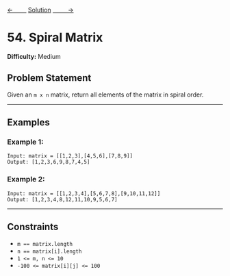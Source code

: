 [<-&nbsp;&nbsp;&nbsp;&nbsp;&nbsp;&nbsp;&nbsp;&nbsp;](../56.%20Merge%20Intervals/statement.md)
[Solution](54.%20Spiral%20Matrix/solution.js)
[&nbsp;&nbsp;&nbsp;&nbsp;&nbsp;&nbsp;&nbsp;&nbsp; ->](../48.%20Rotate%20Image/statement.md)

# 54. Spiral Matrix

**Difficulty:** Medium

## Problem Statement

Given an `m x n` matrix, return all elements of the matrix in spiral order.

---

## Examples

### Example 1:

```
Input: matrix = [[1,2,3],[4,5,6],[7,8,9]]
Output: [1,2,3,6,9,8,7,4,5]
```

### Example 2:

```
Input: matrix = [[1,2,3,4],[5,6,7,8],[9,10,11,12]]
Output: [1,2,3,4,8,12,11,10,9,5,6,7]
```

---

## Constraints

- `m == matrix.length`
- `n == matrix[i].length`
- `1 <= m, n <= 10`
- `-100 <= matrix[i][j] <= 100`
